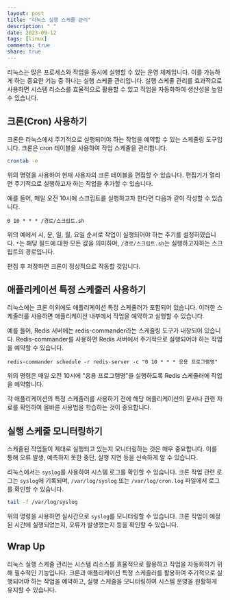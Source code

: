 ```yaml
---
layout: post
title: "리눅스 실행 스케줄 관리"
description: " "
date: 2023-09-12
tags: [linux]
comments: true
share: true
---
```


리눅스는 많은 프로세스와 작업을 동시에 실행할 수 있는 운영 체제입니다. 이를 가능하게 하는 중요한 기능 중 하나는 실행 스케줄 관리입니다. 실행 스케줄 관리를 효과적으로 사용하면 시스템 리소스를 효율적으로 활용할 수 있고 작업을 자동화하여 생산성을 높일 수 있습니다.

## 크론(Cron) 사용하기

크론은 리눅스에서 주기적으로 실행되어야 하는 작업을 예약할 수 있는 스케줄링 도구입니다. 크론은 cron 테이블을 사용하여 작업 스케줄을 관리합니다.

```bash
crontab -e
```

위의 명령을 사용하여 현재 사용자의 크론 테이블을 편집할 수 있습니다. 편집기가 열리면 주기적으로 실행하고자 하는 작업을 추가할 수 있습니다.

예를 들어, 매일 오전 10시에 스크립트를 실행하고자 한다면 다음과 같이 작성할 수 있습니다.

```
0 10 * * * /경로/스크립트.sh
```

위의 예에서 시, 분, 일, 월, 요일 순서로 작업이 실행되어야 하는 주기를 설정하였습니다. `*`는 해당 필드에 대한 모든 값을 의미하며, `/경로/스크립트.sh`는 실행하고자하는 스크립트의 경로입니다.

편집 후 저장하면 크론이 정상적으로 작동할 것입니다.

## 애플리케이션 특정 스케줄러 사용하기

리눅스에는 크론 이외에도 애플리케이션 특정 스케줄러가 포함되어 있습니다. 이러한 스케줄러를 사용하면 애플리케이션 내부에서 작업을 예약하고 실행할 수 있습니다.

예를 들어, Redis 서버에는 redis-commander라는 스케줄링 도구가 내장되어 있습니다. Redis-commander를 사용하면 Redis 서버에서 주기적으로 실행되어야 하는 작업을 예약할 수 있습니다.

```
redis-commander schedule -r redis-server -c "0 10 * * * 응용 프로그램명"
```

위의 명령은 매일 오전 10시에 "응용 프로그램명"을 실행하도록 Redis 스케줄러에 작업을 예약합니다.

각 애플리케이션의 특정 스케줄러를 사용하기 전에 해당 애플리케이션의 문서나 관련 자료를 확인하여 올바른 사용법을 학습하는 것이 중요합니다.

## 실행 스케줄 모니터링하기

스케줄된 작업들이 제대로 실행되고 있는지 모니터링하는 것은 매우 중요합니다. 이를 통해 오류 발생, 예측하지 못한 중단, 실행 지연 등을 신속하게 알 수 있습니다.

리눅스에서는 `syslog`를 사용하여 시스템 로그를 확인할 수 있습니다. 크론 작업 관련 로그는 `syslog`에 기록되며, `/var/log/syslog` 또는 `/var/log/cron.log` 파일에서 로그를 확인할 수 있습니다.

```bash
tail -f /var/log/syslog
```

위의 명령을 사용하면 실시간으로 `syslog`를 모니터링할 수 있습니다. 크론 작업이 예정된 시간에 실행되었는지, 오류가 발생했는지 등을 확인할 수 있습니다.

## Wrap Up

리눅스 실행 스케줄 관리는 시스템 리소스를 효율적으로 활용하고 작업을 자동화하기 위해 필수적인 기능입니다. 크론과 애플리케이션 특정 스케줄러를 활용하여 주기적으로 실행되어야 하는 작업을 예약하고, 실행 스케줄을 모니터링하여 시스템 운영을 원활하게 유지할 수 있습니다.